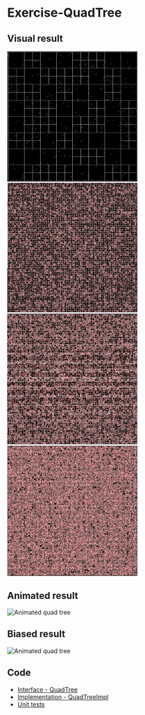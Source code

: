 # Exercise-QuadTree

## Visual result

<img src="doc/QuadTree-1.png" alt="Quad tree after few seconds" width="300"/> <img src="doc/QuadTree-2.png" alt="Quad tree after more seconds" width="300"/>
<img src="doc/QuadTree-3.png" alt="Quad tree after more seconds" width="300"/> <img src="doc/QuadTree-4.png" alt="Quad tree after a long time" width="300"/>

## Animated result

<img src="doc/QuadTree.gif" alt="Animated quad tree"/>

## Biased result

<img src="doc/QuadTree-biased.gif" alt="Animated quad tree"/>

## Code

- [Interface - QuadTree](src/main/kotlin/fr/o80/QuadTree.kt)
- [Implementation - QuadTreeImpl](src/main/kotlin/fr/o80/QuadTreeImpl.kt)
- [Unit tests](src/test/kotlin/fr/o80)
